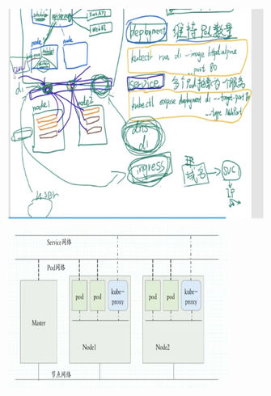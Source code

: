 

![image-20210214233120791](basic.assets/image-20210214233120791.png)

![image-20210214233151038](basic.assets/image-20210214233151038.png)